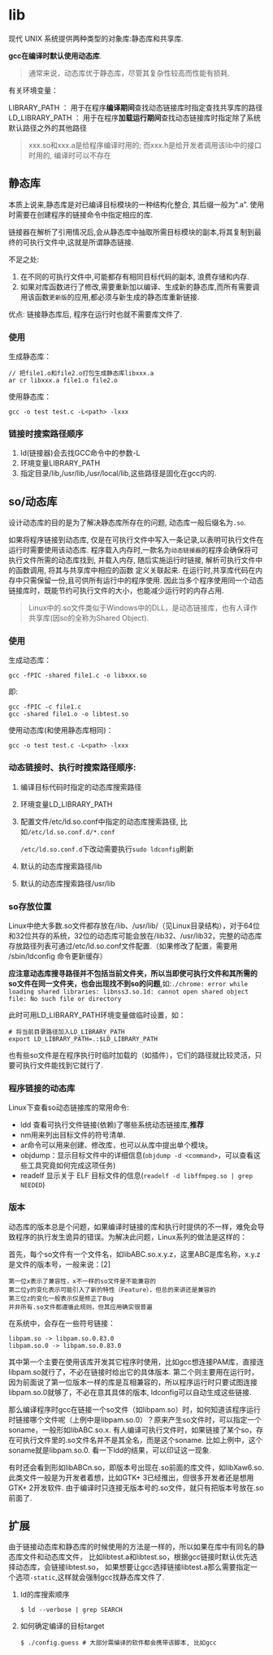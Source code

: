 # lib
现代 UNIX 系统提供两种类型的对象库:静态库和共享库.

**gcc在编译时默认使用动态库**.

> 通常来说，动态库优于静态库，尽管其复杂性较高而性能有损耗.

有关环境变量：

LIBRARY_PATH ： 用于在程序**编译期间**查找动态链接库时指定查找共享库的路径
LD_LIBRARY_PATH ： 用于在程序**加载运行期间**查找动态链接库时指定除了系统默认路径之外的其他路径

> xxx.so和xxx.a是给程序编译时用的; 而xxx.h是给开发者调用该lib中的接口时用的, 编译时可以不存在

## 静态库
本质上说来,静态库是对已编译目标模块的一种结构化整合, 其后缀一般为“.a”. 使用时需要在创建程序的链接命令中指定相应的库.

链接器在解析了引用情况后,会从静态库中抽取所需目标模块的副本,将其复制到最
终的可执行文件中,这就是所谓静态链接.

不足之处:
1. 在不同的可执行文件中,可能都存有相同目标代码的副本, 浪费存储和内存.
1. 如果对库函数进行了修改,需要重新加以编译、生成新的静态库,而所有需要调用该函数`更新版`的应用,都必须与新生成的静态库重新链接.

优点: 链接静态库后, 程序在运行时也就不需要库文件了.

### 使用
生成静态库：
```
// 把file1.o和file2.o打包生成静态库libxxx.a
ar cr libxxx.a file1.o file2.o
```

使用静态库：
```
gcc -o test test.c -L<path> -lxxx
```

### 链接时搜索路径顺序
1. ld(链接器)会去找GCC命令中的参数-L
2. 环境变量LIBRARY_PATH
3. 指定目录/lib,/usr/lib,/usr/local/lib,这些路径是固化在gcc内的.

## so/动态库
设计动态库的目的是为了解决静态库所存在的问题, 动态库一般后缀名为`.so`.

如果将程序链接到动态库, 仅是在可执行文件中写入一条记录,以表明可执行文件在运行时需要使用该动态库. 程序载入内存时,一款名为`动态链接器`的程序会确保将可执行文件所需的动态库找到,
并载入内存, 随后实施运行时链接, 解析可执行文件中的函数调用, 将其与共享库中相应的函数
定义关联起来. 在运行时,共享库代码在内存中只需保留一份,且可供所有运行中的程序使用. 因此当多个程序使用同一个动态链接库时，既能节约可执行文件的大小，也能减少运行时的内存占用.

> Linux中的.so文件类似于Windows中的DLL，是动态链接库，也有人译作共享库(因so的全称为Shared Object). 

### 使用
生成动态库：
```
gcc -fPIC -shared file1.c -o libxxx.so    
```
即:
```
gcc -fPIC -c file1.c
gcc -shared file1.o -o libtest.so
```

使用动态库(和使用静态库相同)：
```
gcc -o test test.c -L<path> -lxxx
```

### 动态链接时、执行时搜索路径顺序:

1. 编译目标代码时指定的动态库搜索路径
2. 环境变量LD_LIBRARY_PATH
3. 配置文件/etc/ld.so.conf中指定的动态库搜索路径, 比如`/etc/ld.so.conf.d/*.conf`

    `/etc/ld.so.conf.d`下改动需要执行`sudo ldconfig`刷新
4. 默认的动态库搜索路径/lib
5. 默认的动态库搜索路径/usr/lib

### so存放位置

Linux中绝大多数.so文件都存放在/lib、/usr/lib/（见Linux目录结构），对于64位和32位共存的系统，32位的动态库可能会放在/lib32、/usr/lib32，完整的动态库存放路径列表可通过/etc/ld.so.conf文件配置.（如果修改了配置，需要用 /sbin/ldconfig 命令更新缓存）

**应注意动态库搜寻路径并不包括当前文件夹，所以当即使可执行文件和其所需的so文件在同一文件夹，也会出现找不到so的问题**,如:`./chrome: error while loading shared libraries: libnss3.so.1d: cannot open shared object file: No such file or directory`

此时可用LD_LIBRARY_PATH环境变量做临时设置，如：

```shell
# 将当前目录路径加入LD_LIBRARY_PATH
export LD_LIBRARY_PATH=.:$LD_LIBRARY_PATH
```

也有些so文件是在程序执行时临时加载的（如插件），它们的路径就比较灵活，只要可执行文件能找到它就行了.

### 程序链接的动态库

Linux下查看so动态链接库的常用命令:
- ldd  查看可执行文件链接(依赖)了哪些系统动态链接库,**推荐**
- nm用来列出目标文件的符号清单.
- ar命令可以用来创建、修改库，也可以从库中提出单个模块。
- objdump：显示目标文件中的详细信息(`objdump -d <command>`，可以查看这些工具究竟如何完成这项任务)
- readelf 显示关于 ELF 目标文件的信息(`readelf -d libffmpeg.so | grep NEEDED`)

### 版本

动态库的版本总是个问题，如果编译时链接的库和执行时提供的不一样，难免会导致程序的执行发生诡异的错误。为解决此问题，Linux系列的做法是这样的：

首先，每个so文件有一个文件名，如libABC.so.x.y.z，这里ABC是库名称，x.y.z是文件的版本号，一般来说：[2]

    第一位x表示了兼容性，x不一样的so文件是不能兼容的
    第二位y的变化表示可能引入了新的特性（Feature），但总的来讲还是兼容的
    第三位z的变化一般表示仅是修正了Bug
    并非所有.so文件都遵循此规则，但其应用确实很普遍

在系统中，会存在一些符号链接：

```
libpam.so -> libpam.so.0.83.0
libpam.so.0 -> libpam.so.0.83.0
```

其中第一个主要在使用该库开发其它程序时使用，比如gcc想连接PAM库，直接连libpam.so就行了，不必在链接时给出它的具体版本. 第二个则主要用在运行时，因为前面说了第一位版本一样的库是互相兼容的，所以程序运行时只要试图连接libpam.so.0就够了，不必在意其具体的版本, ldconfig可以自动生成这些链接.

那么编译程序时gcc在链接一个so文件（如libpam.so）时，如何知道该程序运行时链接哪个文件呢（上例中是libpam.so.0）？原来产生so文件时，可以指定一个soname，一般形如libABC.so.x. 有人编译可执行文件时，如果链接了某个so，存在可执行文件里的.so文件名并不是其全名，而是这个soname. 比如上例中，这个soname就是libpam.so.0. 看一下ldd的结果，可以印证这一现象.

有时还会看到形如libABCn.so，即版本号出现在.so前面的库文件，如libXaw6.so. 此类文件一般是为开发者着想，比如GTK+ 3已经推出，但很多开发者还是想用GTK+ 2开发软件. 由于编译时只连接无版本号的.so文件，就只有把版本号放在.so前面了.

## 扩展

由于链接动态库和静态库的时候使用的方法是一样的，所以如果在库中有同名的静态库文件和动态库文件，
比如libtest.a和libtest.so，根据gcc链接时默认优先选择动态库，会链接libtest.so，
如果想要让gcc选择链接libtest.a那么需要指定一个选项`-static`,这样就会强制gcc找静态库文件了.

1. ld的库搜索顺序
    ```
    $ ld --verbose | grep SEARCH
    ```
1. 如何确定编译的目标target
    ```
    $ ./config.guess # 大部分需编译的软件都会携带该脚本, 比如gcc
    ```